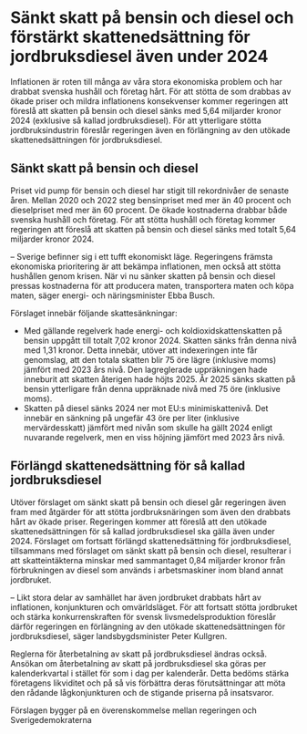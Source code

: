 # Sänkt skatt på bensin och diesel och förstärkt skattenedsättning för jordbruksdiesel även under 2024

Inflationen är roten till många av våra stora ekonomiska problem och har drabbat svenska hushåll och företag hårt. För att stötta de som drabbas av ökade priser och mildra inflationens konsekvenser kommer regeringen att föreslå att skatten på bensin och diesel sänks med 5,64 miljarder kronor 2024 (exklusive så kallad jordbruksdiesel). För att ytterligare stötta jordbruksindustrin föreslår regeringen även en förlängning av den utökade skattenedsättningen för jordbruksdiesel.

## Sänkt skatt på bensin och diesel

Priset vid pump för bensin och diesel har stigit till rekordnivåer de senaste åren. Mellan 2020 och 2022 steg bensinpriset med mer än 40 procent och dieselpriset med mer än 60 procent. De ökade kostnaderna drabbar både svenska hushåll och företag. För att stötta hushåll och företag kommer regeringen att föreslå att skatten på bensin och diesel sänks med totalt 5,64 miljarder kronor 2024.

– Sverige befinner sig i ett tufft ekonomiskt läge. Regeringens främsta ekonomiska prioritering är att bekämpa inflationen, men också att stötta hushållen genom krisen. När vi nu sänker skatten på bensin och diesel pressas kostnaderna för att producera maten, transportera maten och köpa maten, säger energi- och näringsminister Ebba Busch.

Förslaget innebär följande skattesänkningar:

* Med gällande regelverk hade energi- och koldioxidskattenskatten på bensin uppgått till totalt 7,02 kronor 2024. Skatten sänks från denna nivå med 1,31 kronor. Detta innebär, utöver att indexeringen inte får genomslag, att den totala skatten blir 75 öre lägre (inklusive moms) jämfört med 2023 års nivå. Den lagreglerade uppräkningen hade inneburit att skatten återigen hade höjts 2025. År 2025 sänks skatten på bensin ytterligare från denna uppräknade nivå med 75 öre (inklusive moms).
* Skatten på diesel sänks 2024 ner mot EU:s minimiskattenivå. Det innebär en sänkning på ungefär 43 öre per liter (inklusive mervärdesskatt) jämfört med nivån som skulle ha gällt 2024 enligt nuvarande regelverk, men en viss höjning jämfört med 2023 års nivå.

## Förlängd skattenedsättning för så kallad jordbruksdiesel

Utöver förslaget om sänkt skatt på bensin och diesel går regeringen även fram med åtgärder för att stötta jordbruksnäringen som även den drabbats hårt av ökade priser. Regeringen kommer att föreslå att den utökade skattenedsättningen för så kallad jordbruksdiesel ska gälla även under 2024. Förslaget om fortsatt förlängd skattenedsättning för jordbruksdiesel, tillsammans med förslaget om sänkt skatt på bensin och diesel, resulterar i att skatteintäkterna minskar med sammantaget 0,84 miljarder kronor från förbrukningen av diesel som används i arbetsmaskiner inom bland annat jordbruket.

– Likt stora delar av samhället har även jordbruket drabbats hårt av inflationen, konjunkturen och omvärldsläget. För att fortsatt stötta jordbruket och stärka konkurrenskraften för svensk livsmedelsproduktion föreslår därför regeringen en förlängning av den utökade skattenedsättningen för jordbruksdiesel, säger landsbygdsminister Peter Kullgren.

Reglerna för återbetalning av skatt på jordbruksdiesel ändras också. Ansökan om återbetalning av skatt på jordbruksdiesel ska göras per kalenderkvartal i stället för som i dag per kalenderår. Detta bedöms stärka företagens likviditet och på så vis förbättra deras förutsättningar att möta den rådande lågkonjunkturen och de stigande priserna på insatsvaror.

Förslagen bygger på en överenskommelse mellan regeringen och Sverigedemokraterna
